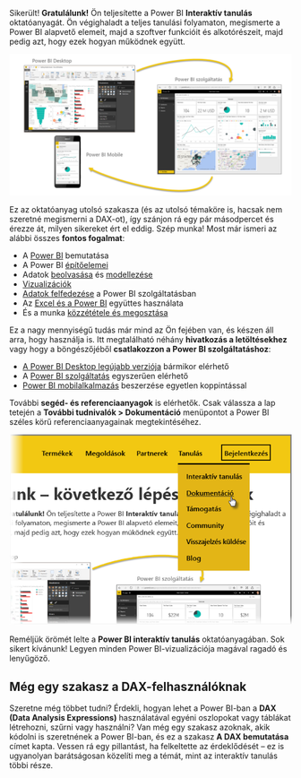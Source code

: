 Sikerült! **Gratulálunk!** Ön teljesítette a Power BI **Interaktív tanulás** oktatóanyagát. Ön végighaladt a teljes tanulási folyamaton, megismerte a Power BI alapvető elemeit, majd a szoftver funkcióit és alkotórészeit, majd pedig azt, hogy ezek hogyan működnek együtt.

![](media/6-5-guided-learning-completion/c0a0_2.png)

Ez az oktatóanyag utolsó szakasza (és az utolsó témaköre is, hacsak nem szeretné megismerni a DAX-ot), így szánjon rá egy pár másodpercet és érezze át, milyen sikereket ért el eddig. Szép munka! Most már ismeri az alábbi összes **fontos fogalmat**:

* A [Power BI](../gettingstarted.yml?tutorial-step=1) bemutatása
* A Power BI [építőelemei](../gettingstarted.yml?tutorial-step=3)
* Adatok [beolvasása](../gettingdata.yml?tutorial-step=3) és [modellezése](../modeling.yml?tutorial-step=1)
* [Vizualizációk](../visualizations.yml?tutorial-step=1)
* [Adatok felfedezése](../exploringdata.yml?tutorial-step=1) a Power BI szolgáltatásban
* Az [Excel és a Power BI](../powerbiandexcel.yml?tutorial-step=1) együttes használata
* És a munka [közzététele és megosztása](../publishingandsharing.yml?tutorial-step=1)

Ez a nagy mennyiségű tudás már mind az Ön fejében van, és készen áll arra, hogy használja is. Itt megtalálható néhány **hivatkozás a letöltésekhez** vagy hogy a böngészőjéből **csatlakozzon a Power BI szolgáltatáshoz**:

* [A Power BI Desktop legújabb verziója](https://powerbi.microsoft.com/desktop) bármikor elérhető
* A [Power BI szolgáltatás](https://powerbi.microsoft.com/) egyszerűen elérhető
* [Power BI mobilalkalmazás](https://powerbi.microsoft.com/mobile/) beszerzése egyetlen koppintással

További **segéd- és referenciaanyagok** is elérhetők. Csak válassza a lap tetején a **További tudnivalók > Dokumentáció** menüpontot a Power BI széles körű referenciaanyagainak megtekintéséhez.

![](media/6-5-guided-learning-completion/6-5_1.png)

Reméljük örömét lelte a **Power BI interaktív tanulás** oktatóanyagában. Sok sikert kívánunk! Legyen minden Power BI-vizualizációja magával ragadó és lenyűgöző.

## <a name="one-more-section-for-dax-users"></a>Még egy szakasz a DAX-felhasználóknak
Szeretne még többet tudni? Érdekli, hogyan lehet a Power BI-ban a **DAX (Data Analysis Expressions)** használatával egyéni oszlopokat vagy táblákat létrehozni, szűrni vagy használni? Van még egy szakasz azoknak, akik kódolni is szeretnének a Power BI-ban, és ez a szakasz **A DAX bemutatása** címet kapta. Vessen rá egy pillantást, ha felkeltette az érdeklődését – ez is ugyanolyan barátságosan közelíti meg a témát, mint az interaktív tanulás többi része.

